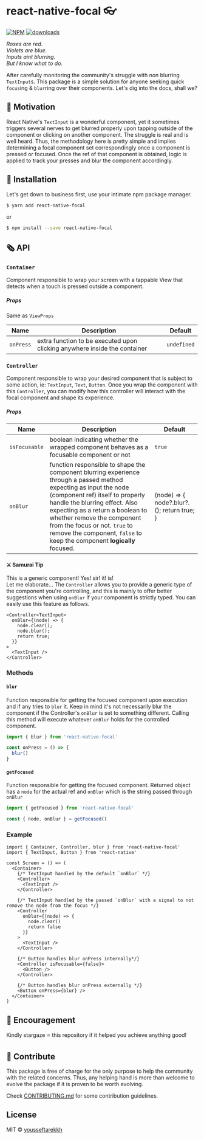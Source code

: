 # react-native-focal 👓

[![NPM](https://img.shields.io/npm/v/react-native-focal.svg)](https://www.npmjs.com/package/react-native-focal)
[![downloads](https://img.shields.io/npm/dm/react-native-focal.svg)](https://www.npmjs.com/package/react-native-focal)

_Roses are red._\
_Violets are blue._\
_Inputs aint blurring._\
_But I know what to do._

After carefully monitoring the community's struggle with non blurring `TextInput`s. This package is a simple solution for anyone seeking quick `focus`ing & `blur`ring over their components. Let's dig into the docs, shall we?

## 🍏 Motivation

React Native's `TextInput` is a wonderful component, yet it sometimes triggers several nerves to get blurred properly upon tapping outside of the component or clicking on another component. The struggle is real and is well heard. Thus, the methodology here is pretty simple and implies determining a focal component set correspondingly once a component is pressed or focused. Once the ref of that component is obtained, logic is applied to track your presses and blur the component accordingly.

## 🛫 Installation

Let's get down to business first, use your intimate npm package manager.

```bash
$ yarn add react-native-focal
```

or

```bash
$ npm install --save react-native-focal
```

## 🗞️ API

### `Container`

Component responsible to wrap your screen with a tappable View that detects when a touch is pressed outside a component.

##### Props

Same as `ViewProps`

| Name      | Description                                                               | Default     |
| --------- | ------------------------------------------------------------------------- | ----------- |
| `onPress` | extra function to be executed upon clicking anywhere inside the container | `undefined` |

### `Controller`

Component responsible to wrap your desired component that is subject to some action, ie: `TextInput`, `Text`, `Button`.
Once you wrap the component with this `Controller`, you can modify how this controller will interact with the focal component and shape its experience.

##### Props

| Name          | Description                                                                                                                                                                                                                                                                                                                                                         | Default                                    |
| ------------- | ------------------------------------------------------------------------------------------------------------------------------------------------------------------------------------------------------------------------------------------------------------------------------------------------------------------------------------------------------------------- | ------------------------------------------ |
| `isFocusable` | boolean indicating whether the wrapped component behaves as a focusable component or not                                                                                                                                                                                                                                                                            | `true`                                     |
| `onBlur`      | function responsible to shape the component blurring experience through a passed method expecting as input the node (component ref) itself to properly handle the blurring effect. Also expecting as a return a boolean to whether remove the component from the focus or not. `true` to remove the component, `false` to keep the component **logically** focused. | (node) => { node?.blur?.(); return true; } |

#### ⚔️ Samurai Tip

This is a generic component! Yes! sir! it! is!\
Let me elaborate... The `Controller` allows you to provide a generic type of the component you're controlling, and this is mainly to offer better suggestions when using `onBlur` if your component is strictly typed. You can easily use this feature as follows.

```tsx
<Controller<TextInput>
  onBlur={(node) => {
    node.clear();
    node.blur();
    return true;
  }}
>
  <TextInput />
</Controller>
```

### Methods

#### `blur`

Function responsible for getting the focused component upon execution and if any tries to `blur` it. Keep in mind it's not necessarily blur the component if the Controller's `onBlur` is set to something different. Calling this method will execute whatever `onBlur` holds for the controlled component.

```ts
import { blur } from 'react-native-focal'

const onPress = () => {
  blur()
}
```

#### `getFocused`

Function responsible for getting the focused component. Returned object has a `node` for the actual ref and `onBlur` which is the string passed through `onBlur`

```ts
import { getFocused } from 'react-native-focal'

const { node, onBlur } = getFocused()
```

### Example

```tsx
import { Container, Controller, blur } from 'react-native-focal'
import { TextInput, Button } from 'react-native'

const Screen = () => (
  <Container>
    {/* TextInput handled by the default `onBlur` */}
    <Controller>
      <TextInput />
    </Controller>

    {/* TextInput handled by the passed `onBlur` with a signal to not remove the node from the focus */}
    <Controller
      onBlur={(node) => {
        node.clear()
        return false
      }}
    >
      <TextInput />
    </Controller>

    {/* Button handles blur onPress internally*/}
    <Controller isFocusable={false}>
      <Button />
    </Controller>

    {/* Button handles blur onPress externally */}
    <Button onPress={blur} />
  </Container>
)
```

## 🌟 Encouragement

Kindly stargaze ⭐ this repository if it helped you achieve anything good!

## 👏 Contribute

This package is free of charge for the only purpose to help the community with the related concerns. Thus, any helping hand is more than welcome to evolve the package if it is proven to be worth evolving.

Check [CONTRIBUTING.md](CONTRIBUTING.md) for some contribution guidelines.

## License

MIT © [yousseftarekkh](https://github.com/yousseftarekkh)
